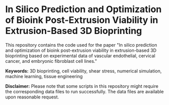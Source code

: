 # In Silico Prediction and Optimization of Bioink Post-Extrusion Viability in Extrusion-Based 3D Bioprinting

This repository contains the code used for the paper "In silico prediction and optimization of bioink post-extrusion viability in extrusion-based 3D bioprinting based on experimental data of vascular endothelial, cervical cancer, and embryonic fibroblast cell lines."

**Keywords:** 3D bioprinting, cell viability, shear stress, numerical simulation, machine learning, tissue engineering

**Disclaimer:** Please note that some scripts in this repository might require the corresponding data files to run successfully. The data files are available upon reasonable request.
